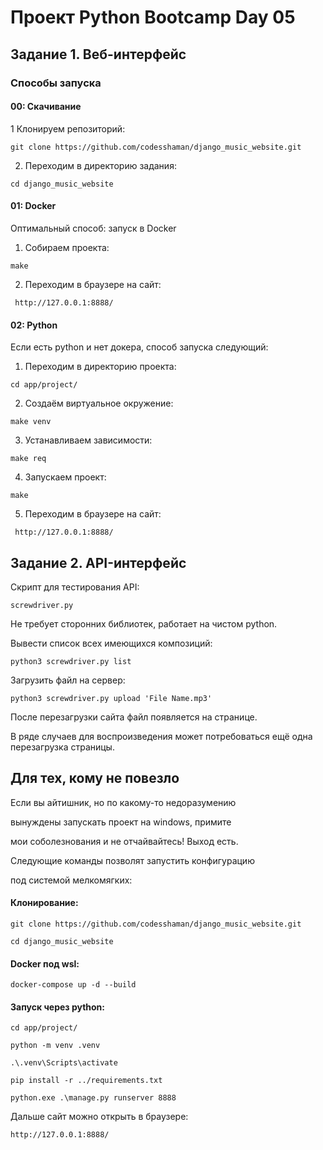 # Проект Python Bootcamp Day 05
## Задание 1. Веб-интерфейс
### Способы запуска

#### 00: Скачивание

1 Клонируем репозиторий:

```git clone https://github.com/codesshaman/django_music_website.git```

2. Переходим в директорию задания:

``cd django_music_website``

#### 01: Docker

Оптимальный способ: запуск в Docker

1. Собираем проекта:

``make``

2. Переходим в браузере на сайт:

`` http://127.0.0.1:8888/``

#### 02: Python

Если есть python и нет докера, способ запуска следующий:

1. Переходим в директорию проекта:

``cd app/project/``

2. Создаём виртуальное окружение:

``make venv``

3. Устанавливаем зависимости:

``make req``

4. Запускаем проект:

``make``

5. Переходим в браузере на сайт:

`` http://127.0.0.1:8888/``

## Задание 2. API-интерфейс

Скрипт для тестирования API:

``screwdriver.py``

Не требует сторонних библиотек, работает на чистом python.

Вывести список всех имеющихся композиций:

``python3 screwdriver.py list``

Загрузить файл на сервер:

``python3 screwdriver.py upload 'File Name.mp3'``

После перезагрузки сайта файл появляется на странице.

В ряде случаев для воспроизведения может потребоваться
ещё одна перезагрузка страницы.

## Для тех, кому не повезло

Если вы айтишник, но по какому-то недоразумению

вынуждены запускать проект на windows, примите

мои соболезнования и не отчайвайтесь! Выход есть.

Следующие команды позволят запустить конфигурацию 

под системой мелкомягких:

#### Клонирование:

```git clone https://github.com/codesshaman/django_music_website.git```

``cd django_music_website``

#### Docker под wsl:

``docker-compose up -d --build``

#### Запуск через python:

``cd app/project/``

``python -m venv .venv``

``.\.venv\Scripts\activate``

``pip install -r ../requirements.txt``

``python.exe .\manage.py runserver 8888``

Дальше сайт можно открыть в браузере:

``http://127.0.0.1:8888/``
